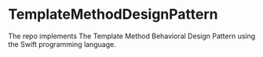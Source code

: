 # TemplateMethodDesignPattern
The repo implements The Template Method Behavioral Design Pattern using the Swift programming language.
